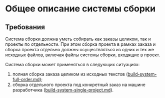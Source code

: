 # Общее описание системы сборки #
## Требования ##
Система сборки должна уметь собирать как заказы целиком, так и проекты по отдельности.
При этом сборка проекта в рамках заказа и сборка проекта отдельно должны осуществляться из одних и тех же исходных файлов, включая файлы системы сборки, входящие в проект.

Система сборки может применяться в следующих ситуациях:

1. полная сборка заказа целиком из исходных текстов ([build-system-full-order.md](build-system-full-order.md "полная сборка заказа"));
2. сборка отдельного проекта под конкретный заказ на машине разработчика ([build-system-single-project.md](build-system-single-project.md "сборка отдельного проекта")).